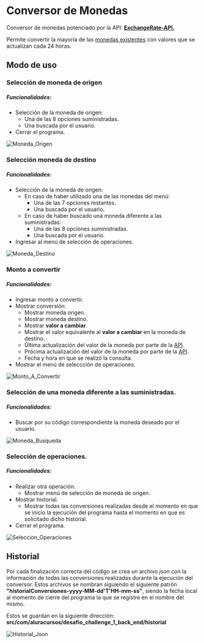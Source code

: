 # Conversor de Monedas

Conversor de monedas potenciado por la API: **[ExchangeRate-API.](https://www.exchangerate-api.com/ "ExchangeRate-API.")**

Permite convertir la mayoría de las [monedas existentes](https://www.exchangerate-api.com/docs/supported-currencies "monedas existentes") con valores que se actualizan cada 24 horas.

## Modo de uso

### Selección de moneda de origen

##### Funcionalidades:
- Selección de la moneda de origen:
  - Una de las 8 opciones suministradas.
  - Una buscada por el usuario.
- Cerrar el programa.

![Moneda_Origen](https://github.com/Anbeld/Challenge-ConversorDeMonedas_BackEnd/assets/147835151/4ebe7137-081c-4ad8-b816-5846b000ee77)

### Selección moneda de destino

##### Funcionalidades:
- Selección de la moneda de origen:
  - En caso de haber utilizado una de las monedas del menú:
	  - Una de las 7 opciones restantes.
	  - Una buscada por el usuario.
  - En caso de haber buscado una moneda diferente a las suministradas:
	  - Una de las 8 opciones suministradas.
	  - Una buscada por el usuario.
- Ingresar al menú de selección de operaciones.

![Moneda_Destino](https://github.com/Anbeld/Challenge-ConversorDeMonedas_BackEnd/assets/147835151/5916e1b1-4d27-417b-8f79-3abb5038f2f3)

### Monto a convertir

##### Funcionalidades:
- Ingresar monto a convertir.
- Mostrar conversión:
	- Mostrar moneda origen.
	- Mostrar moneda destino.
	- Mostrar **valor a cambiar**.
	- Mostrar el valor equivalente al **valor a cambiar** en la moneda de destino.
	- Última actualización del valor de la moneda por parte de la [API](https://www.exchangerate-api.com/ "API").
	- Prócima actualización del valor de la moneda por parte de la [API](https://www.exchangerate-api.com/ "API").
	- Fecha y hora en que se realizó la consulta.
- Mostrar el menú de seleccción de operaciones.

![Monto_A_Convertir](https://github.com/Anbeld/Challenge-ConversorDeMonedas_BackEnd/assets/147835151/d42b9aea-8c5b-4f8f-b35c-07ee79ba342d)

### Selección de una moneda diferente a las suministradas.

##### Funcionalidades:
- Buscar por su código correspondiente la moneda deseado por el usuario.

![Moneda_Busqueda](https://github.com/Anbeld/Challenge-ConversorDeMonedas_BackEnd/assets/147835151/0b4e81d3-3c61-4174-8e58-4ac3059981ba)

### Selección de operaciones.

##### Funcionalidades:

- Realizar otra operación.
	- Mostrar menú de selección de moneda de origen.
- Mostrar historial.
	- Mostrar todas las conversiones realizadas desde el momento en que se inicio la ejecución del programa hasta el momento en que es solicitado dicho historial.
- Cerrar el programa.

![Seleccion_Operaciones](https://github.com/Anbeld/Challenge-ConversorDeMonedas_BackEnd/assets/147835151/c50569d3-4b68-4f21-bb36-aa788a6505d2)

## Historial
Por cada finalización correcta del código se crea un archivo *json* con la información de todas las conversiones realizadas durante la ejecución del conversor. Estos archivos se nombran siguiendo el siguiente patrón **"historialConversiones-yyyy-MM-dd'T'HH-mm-ss"**, siendo la fecha local al momento de cierre del programa la que se registre en el nombre del mismo.

Estos se guardan en la siguiente dirección: **src/com/aluracursos/desafio_challenge_1_back_end/historial**

![Historial_Json](https://github.com/Anbeld/Challenge-ConversorDeMonedas_BackEnd/assets/147835151/0d1fee2e-2c1f-4b6a-8b96-3c22170e1f19)
